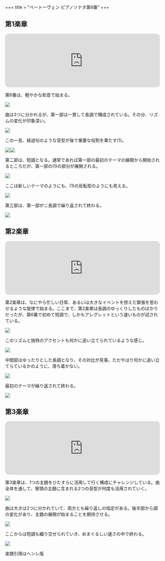 +++
title = "ベートーヴェン ピアノソナタ第6番"
+++

## 第1楽章

<iframe height="175" width="100%" title="Media player" src="https://embed.music.apple.com/us/album/piano-sonata-no-6-in-f-major-op-10-no-2-i-allegro/1264936969?i=1264936987&amp;itscg=30200&amp;itsct=music_box_player&amp;ls=1&amp;app=music&amp;mttnsubad=1264936987&amp;theme=auto" id="embedPlayer" style="border:0;border-radius:12px;width:100%;height:175px;max-width:660px" sandbox="allow-forms allow-popups allow-same-origin allow-scripts allow-top-navigation-by-user-activation" allow="autoplay *; encrypted-media *; clipboard-write"></iframe>

第6番は、軽やかな和音で始まる。

<img src="524.jpg">

曲は3つに分かれるが、第一部は一貫して長調で構成されている。その分、リズムの変化が印象深い。

<img src="525.jpg">

この一見、経過句のような音型が後で重要な役割を果たす(1)。

<div style="display: flex;">
<img src="521.jpg"><img src="527.jpg">
</div>

第二部は、短調となる。通常であれば第一部の最初のテーマの展開から開始されるところだが、第一部の(1)の部分が展開される。

<img src="522.jpg">

ここは新しいテーマのようにも、(1)の反転型のようにも見える。

<img src="523.jpg">

第三部は、第一部がニ長調で繰り返されて終わる。

<img src="526.jpg">

## 第2楽章

<iframe height="175" width="100%" title="Media player" src="https://embed.music.apple.com/us/album/piano-sonata-no-6-in-f-major-op-10-no-2-ii-menuetto-allegretto/1264936969?i=1264936988&amp;itscg=30200&amp;itsct=music_box_player&amp;ls=1&amp;app=music&amp;mttnsubad=1264936988&amp;theme=auto" id="embedPlayer" style="border:0;border-radius:12px;width:100%;height:175px;max-width:660px" sandbox="allow-forms allow-popups allow-same-origin allow-scripts allow-top-navigation-by-user-activation" allow="autoplay *; encrypted-media *; clipboard-write"></iframe>

第2楽章は、なにやら忙しい日常、あるいは大きなイベントを控えた緊張を思わせるような旋律で始まる。ここまで、第2楽章は長調のゆっくりしたものばかりだったが、第6番で初めて短調で、しかもアレグレットという速いものが試されている。

<img src="529.jpg">

このリズムと独特のアクセントも何かに追い立てられているような感じ。

<img src="531.jpg">

中間部はゆったりとした長調となり、その対比が見事。ただやはり何かに追い立てらているかのように、落ち着かない。

<img src="530.jpg">

最初のテーマが繰り返されて終わる。

<img src="528.jpg">

## 第3楽章

<iframe height="175" width="100%" title="Media player" src="https://embed.music.apple.com/us/album/piano-sonata-no-6-in-f-major-op-10-no-2-iii-presto/1264936969?i=1264936989&amp;itscg=30200&amp;itsct=music_box_player&amp;ls=1&amp;app=music&amp;mttnsubad=1264936989&amp;theme=auto" id="embedPlayer" style="border:0;border-radius:12px;width:100%;height:175px;max-width:660px" sandbox="allow-forms allow-popups allow-same-origin allow-scripts allow-top-navigation-by-user-activation" allow="autoplay *; encrypted-media *; clipboard-write"></iframe>

第3楽章は、1つの主題をひたすらに活用して行く構成にチャレンジしている。曲全体を通して、冒頭の主題に含まれる2つの音型が何度も活用されていく。

<img src="545.jpg">

曲は大きは2つに分かれていて、両方とも繰り返しの指定がある。後半部から調の変化があり、主題の展開が始まることを期待させる。

<img src="546.jpg">

ここからは短調も織り交ぜられていき、めまぐるしい速さの中で終わる。

<img src="547.jpg">

楽譜引用はヘンレ版
